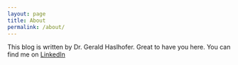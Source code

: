 ```yaml
---
layout: page
title: About
permalink: /about/
---
```


This blog is written by Dr. Gerald Haslhofer.
Great to have you here. You can find me on [LinkedIn](https://www.linkedin.com/in/gerald-haslhofer-57582a/)